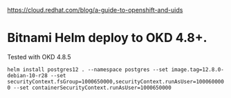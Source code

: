 https://cloud.redhat.com/blog/a-guide-to-openshift-and-uids

# Bitnami Helm deploy to OKD 4.8+.

Tested with OKD 4.8.5

`helm install postgres12 . --namespace postgres --set image.tag=12.8.0-debian-10-r28 --set securityContext.fsGroup=1000650000,securityContext.runAsUser=1000600000 --set containerSecurityContext.runAsUser=1000650000`
